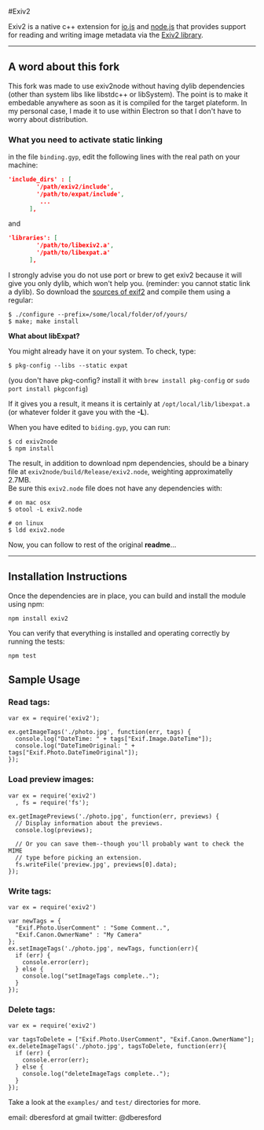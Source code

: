 #Exiv2

Exiv2 is a native c++ extension for [io.js](https://iojs.org/en/index.html) and
[node.js](https://nodejs.org/) that provides support for reading and writing
image metadata via the [Exiv2 library](http://www.exiv2.org).

***

## A word about this fork

This fork was made to use exiv2node without having dylib dependencies (other than system libs like libstdc++ or libSystem). The point is to make it embedable anywhere as soon as it is compiled for the target plateform. In my personal case, I made it to use within Electron so that I don't have to worry about distribution.  

### What you need to activate static linking

in the file `binding.gyp`, edit the following lines with the real path on your machine:

```json
'include_dirs' : [
        '/path/exiv2/include',
        '/path/to/expat/include',
         ...
      ],
```

and

```json
'libraries': [
        '/path/to/libexiv2.a',
        '/path/to/libexpat.a'
      ],
```

I strongly advise you do not use port or brew to get exiv2 because it will give you only dylib, which won't help you. (reminder: you cannot static link a dylib). So download the [sources of exif2](http://www.exiv2.org/download.html) and compile them using a regular:

```shell
$ ./configure --prefix=/some/local/folder/of/yours/
$ make; make install
```

**What about libExpat?**

You might already have it on your system. To check, type:

```shell
$ pkg-config --libs --static expat
```

(you don't have pkg-config? install it with `brew install pkg-config` or `sudo port install pkgconfig`)

If it gives you a result, it means it is certainly at `/opt/local/lib/libexpat.a` (or whatever folder it gave you with the **-L**).

When you have edited to `biding.gyp`, you can run:

```shell
$ cd exiv2node
$ npm install
```

The result, in addition to download npm dependencies, should be a binary file at `exiv2node/build/Release/exiv2.node`, weighting approximatelly 2.7MB.  
Be sure this `exiv2.node` file does not have any dependencies with:

```shell
# on mac osx
$ otool -L exiv2.node

# on linux
$ ldd exiv2.node
```

Now, you can follow to rest of the original **readme**...
***

## Installation Instructions

Once the dependencies are in place, you can build and install the module using
npm:

    npm install exiv2

You can verify that everything is installed and operating correctly by running
the tests:

    npm test

## Sample Usage

### Read tags:

    var ex = require('exiv2');

    ex.getImageTags('./photo.jpg', function(err, tags) {
      console.log("DateTime: " + tags["Exif.Image.DateTime"]);
      console.log("DateTimeOriginal: " + tags["Exif.Photo.DateTimeOriginal"]);
    });

### Load preview images:

    var ex = require('exiv2')
      , fs = require('fs');

    ex.getImagePreviews('./photo.jpg', function(err, previews) {
      // Display information about the previews.
      console.log(previews);

      // Or you can save them--though you'll probably want to check the MIME
      // type before picking an extension.
      fs.writeFile('preview.jpg', previews[0].data);
    });

### Write tags:

    var ex = require('exiv2')

    var newTags = {
      "Exif.Photo.UserComment" : "Some Comment..",
      "Exif.Canon.OwnerName" : "My Camera"
    };
    ex.setImageTags('./photo.jpg', newTags, function(err){
      if (err) {
        console.error(err);
      } else {
        console.log("setImageTags complete..");
      }
    });

### Delete tags:

    var ex = require('exiv2')

    var tagsToDelete = ["Exif.Photo.UserComment", "Exif.Canon.OwnerName"];
    ex.deleteImageTags('./photo.jpg', tagsToDelete, function(err){
      if (err) {
        console.error(err);
      } else {
        console.log("deleteImageTags complete..");
      }
    });

Take a look at the `examples/` and `test/` directories for more.

email: dberesford at gmail
twitter: @dberesford
